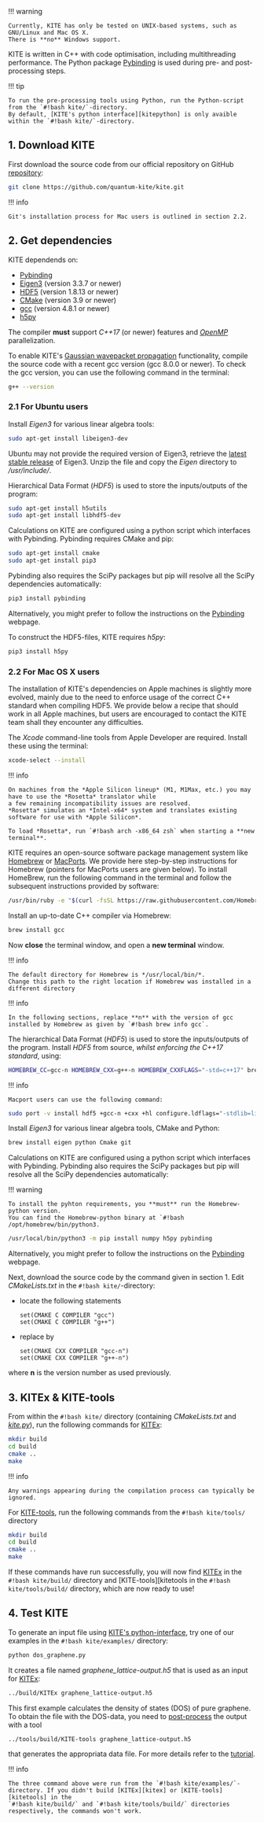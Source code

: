 !!! warning

    Currently, KITE has only be tested on UNIX-based systems, such as GNU/Linux and Mac OS X.
    There is **no** Windows support.

KITE is written in C++ with code optimisation, including multithreading performance. 
The Python package [Pybinding][pybinding] is used during pre- and post-processing steps.

!!! tip

    To run the pre-processing tools using Python, run the Python-script from the `#!bash kite/`-directory.
    By default, [KITE's python interface][kitepython] is only avaible within the `#!bash kite/`-directory.


## 1. Download KITE

First download the source code from our official repository on GitHub [repository][repository]:

``` bash
git clone https://github.com/quantum-kite/kite.git
```

!!! info
   
    Git's installation process for Mac users is outlined in section 2.2.


## 2. Get dependencies

KITE dependends on:

* [Pybinding][pybinding]
* [Eigen3][eigen3] (version 3.3.7 or newer)
* [HDF5][hdf5] (version 1.8.13 or newer)
* [CMake][cmake] (version 3.9 or newer)
* [gcc][gcc] (version 4.8.1 or newer)
* [h5py][h5py]

The compiler **must** support *C++17* (or newer) features and [*OpenMP*][openmp] parallelization.


To enable KITE's [Gaussian wavepacket propagation][calculation-gaussian_wave_packet] functionality, compile the source code with a recent gcc version
(gcc 8.0.0 or newer).
To check the gcc version, you can use the following command in the terminal:

``` bash
g++ --version
```

### 2.1 For Ubuntu users

Install *Eigen3* for various linear algebra tools:

``` bash
sudo apt-get install libeigen3-dev
```

Ubuntu may not provide the required version of Eigen3, retrieve the [latest stable release][eigen3] of Eigen3.
Unzip the file and copy the *Eigen* directory to */usr/include/*.

Hierarchical Data Format (*HDF5*) is used to store the inputs/outputs of the program:

``` bash
sudo apt-get install h5utils
sudo apt-get install libhdf5-dev
```

Calculations on KITE are configured using a python script which interfaces with Pybinding.
Pybinding requires CMake and pip:

``` bash
sudo apt-get install cmake
sudo apt-get install pip3
```

Pybinding also requires the SciPy packages but pip will resolve all the SciPy dependencies automatically:

``` bash
pip3 install pybinding
```

Alternatively, you might prefer to follow the instructions on the [Pybinding][pybinding] webpage.

To construct the HDF5-files, KITE requires *h5py*: 

``` bash
pip3 install h5py
```

### 2.2 For Mac OS X users

The installation of KITE's dependencies on Apple machines is slightly more evolved, mainly due to the need to enforce usage of the  correct C++ standard when compiling HDF5. We provide below a recipe that should work in all Apple machines, but users are encouraged to contact the KITE team shall they encounter any difficulties.  

The *Xcode* command-line tools from Apple Developer are required.  Install these using the terminal:

``` bash
xcode-select --install
```


!!! info

    On machines from the *Apple Silicon lineup* (M1, M1Max, etc.) you may have to use the *Rosetta* translator while
    a few remaining incompatibility issues are resolved.
    *Rosetta* simulates an *Intel-x64* system and translates existing software for use with *Apple Silicon*.
    
    To load *Rosetta*, run `#!bash arch -x86_64 zsh` when starting a **new terminal**.

KITE requires an open-source software package management system like [Homebrew][homebrew] or [MacPorts][ports]. We provide here step-by-step instructions for Homebrew (pointers for MacPorts users are given below). To install HomeBrew, run the following command in the terminal and follow the subsequent instructions provided by software:

``` bash
/usr/bin/ruby -e "$(curl -fsSL https://raw.githubusercontent.com/Homebrew/install/master/install)"
```

Install an up-to-date C++ compiler via Homebrew:

``` bash
brew install gcc
```

Now **close** the terminal window, and open a **new terminal** window.

!!! info
    
    The default directory for Homebrew is */usr/local/bin/*.
    Change this path to the right location if Homebrew was installed in a different directory

!!! info
    
    In the following sections, replace **n** with the version of gcc installed by Homebrew as given by `#!bash brew info gcc`.


The hierarchical Data Format (*HDF5*) is used to store the inputs/outputs of the program. Install *HDF5* from source, _whilst enforcing the C++17 standard_, using:

``` bash
HOMEBREW_CC=gcc-n HOMEBREW_CXX=g++-n HOMEBREW_CXXFLAGS="-std=c++17" brew install hdf5 --build-from-source
```

!!! info
    
    Macport users can use the following command:

``` bash
sudo port -v install hdf5 +gcc-n +cxx +hl configure.ldflags="-stdlib=libstdc++" configure.cxx_stdlib="libstdc++" configure.cxxflags="-std=c++17" 
```

Install *Eigen3* for various linear algebra tools, CMake and Python:

``` bash
brew install eigen python Cmake git
```

Calculations on KITE are configured using a python script which interfaces with Pybinding.
Pybinding also requires the SciPy packages but pip will resolve all the SciPy dependencies automatically:

!!! warning

    To install the pyhton requirements, you **must** run the Homebrew-python version.
    You can find the Homebrew-python binary at `#!bash /opt/homebrew/bin/python3.

``` bash
/usr/local/bin/python3 -m pip install numpy h5py pybinding
```

Alternatively, you might prefer to follow the instructions on the [Pybinding][pybinding] webpage.

Next, download the source code by the command given in section 1.
Edit *CMakeLists.txt* in the `#!bash kite/`-directory:

* locate the following statements
  ```
  set(CMAKE C COMPILER "gcc")
  set(CMAKE C COMPILER "g++")
  ```

* replace by
  ```
  set(CMAKE CXX COMPILER "gcc-n")
  set(CMAKE CXX COMPILER "g++-n")
  ```

where **n** is the version number as used previously.

## 3. KITEx & KITE-tools
From within the `#!bash kite/` directory (containing *CMakeLists.txt* and [*kite.py*][kitepython]), run the following commands for [KITEx][kitex]:

``` bash
mkdir build
cd build
cmake ..
make
```

!!! info

    Any warnings appearing during the compilation process can typically be ignored.

For [KITE-tools][kitetools], run the following commands from the `#!bash kite/tools/` directory

``` bash
mkdir build
cd build
cmake ..
make
```

If these commands have run successfully, you will now find [KITEx][kitex] in the `#!bash kite/build/` directory and [KITE-tools][kitetools in the
`#!bash kite/tools/build/` directory, which are now ready to use!


## 4. Test KITE

To generate an input file using [KITE's python-interface][kitepython], try one of our examples in the `#!bash kite/examples/` directory:

``` bash
python dos_graphene.py
```

It creates a file named *graphene_lattice-output.h5* that is used as an input for [KITEx][kitex]:

``` bash
../build/KITEx graphene_lattice-output.h5
```

This first example calculates the density of states (DOS) of pure graphene.
To obtain the file with the DOS-data, you need to [post-process][kitetools] the output with a tool 

``` bash
../tools/build/KITE-tools graphene_lattice-output.h5
```

that generates the appropriata data file. For more details refer to the [tutorial][tutorial].

!!! info

    The three command above were run from the `#!bash kite/examples/`-directory. If you didn't build [KITEx][kitex] or [KITE-tools][kitetools] in the
    `#!bash kite/build/` and `#!bash kite/tools/build/` directories respectively, the commands won't work.

[repository]: https://github.com/quantum-kite/kite
[eigen3]: https://eigen.tuxfamily.org/
[cmake]: https://cmake.org/
[gcc]: https://gcc.gnu.org/
[h5py]: https://www.h5py.org/
[calculation-gaussian_wave_packet]: api/kite.md#calculation-gaussian_wave_packet
[hdf5]: https://www.hdfgroup.org/
[openmp]: https://gcc.gnu.org/onlinedocs/libgomp/
[homebrew]: https://brew.sh/
[ports]: https://www.macports.org 
[pybinding]: https://docs.pybinding.site/en/stable/install/quick.html
[tutorial]: documentation/index.md
[kitepython]: api/kite.md
[kitex]: api/kitex.md
[kitetools]: api/kite-tools.md


